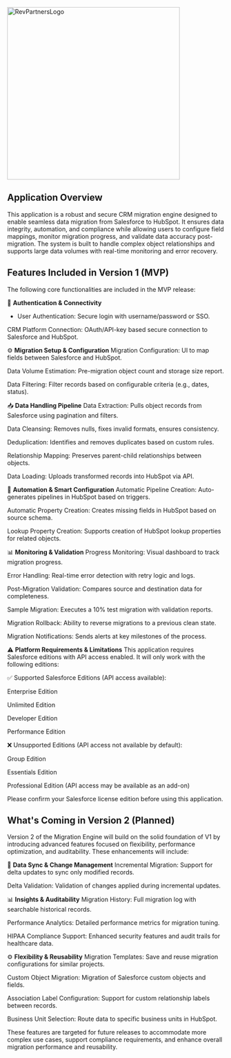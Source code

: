 

<img src="https://9040550.fs1.hubspotusercontent-na1.net/hubfs/9040550/__hs-marketplace__/RP%20Green%20Logo-3-1.png" alt="RevPartnersLogo" width="400"/>

## Application Overview
This application is a robust and secure CRM migration engine designed to enable seamless data migration from Salesforce to HubSpot. It ensures data integrity, automation, and compliance while allowing users to configure field mappings, monitor migration progress, and validate data accuracy post-migration. The system is built to handle complex object relationships and supports large data volumes with real-time monitoring and error recovery.

## Features Included in Version 1 (MVP)
The following core functionalities are included in the MVP release:

🔐 **Authentication & Connectivity**
- User Authentication: Secure login with username/password or SSO.

CRM Platform Connection: OAuth/API-key based secure connection to Salesforce and HubSpot.

⚙️ **Migration Setup & Configuration**
Migration Configuration: UI to map fields between Salesforce and HubSpot.

Data Volume Estimation: Pre-migration object count and storage size report.

Data Filtering: Filter records based on configurable criteria (e.g., dates, status).

📥  **Data Handling Pipeline**
Data Extraction: Pulls object records from Salesforce using pagination and filters.

Data Cleansing: Removes nulls, fixes invalid formats, ensures consistency.

Deduplication: Identifies and removes duplicates based on custom rules.

Relationship Mapping: Preserves parent-child relationships between objects.

Data Loading: Uploads transformed records into HubSpot via API.

🧩 **Automation & Smart Configuration**
Automatic Pipeline Creation: Auto-generates pipelines in HubSpot based on triggers.

Automatic Property Creation: Creates missing fields in HubSpot based on source schema.

Lookup Property Creation: Supports creation of HubSpot lookup properties for related objects.

📊 **Monitoring & Validation**
Progress Monitoring: Visual dashboard to track migration progress.

Error Handling: Real-time error detection with retry logic and logs.

Post-Migration Validation: Compares source and destination data for completeness.

Sample Migration: Executes a 10% test migration with validation reports.

Migration Rollback: Ability to reverse migrations to a previous clean state.

Migration Notifications: Sends alerts at key milestones of the process.

⚠️ **Platform Requirements & Limitations**
This application requires Salesforce editions with API access enabled. It will only work with the following editions:

✅ Supported Salesforce Editions (API access available):

Enterprise Edition

Unlimited Edition

Developer Edition

Performance Edition

❌ Unsupported Editions (API access not available by default):

Group Edition

Essentials Edition

Professional Edition (API access may be available as an add-on)

Please confirm your Salesforce license edition before using this application.


## What's Coming in Version 2 (Planned)
Version 2 of the Migration Engine will build on the solid foundation of V1 by introducing advanced features focused on flexibility, performance optimization, and auditability. These enhancements will include:

🔄 **Data Sync & Change Management**
Incremental Migration: Support for delta updates to sync only modified records.

Delta Validation: Validation of changes applied during incremental updates.

📊 **Insights & Auditability**
Migration History: Full migration log with searchable historical records.

Performance Analytics: Detailed performance metrics for migration tuning.

HIPAA Compliance Support: Enhanced security features and audit trails for healthcare data.

⚙️ **Flexibility & Reusability**
Migration Templates: Save and reuse migration configurations for similar projects.

Custom Object Migration: Migration of Salesforce custom objects and fields.

Association Label Configuration: Support for custom relationship labels between records.

Business Unit Selection: Route data to specific business units in HubSpot.

These features are targeted for future releases to accommodate more complex use cases, support compliance requirements, and enhance overall migration performance and reusability.

